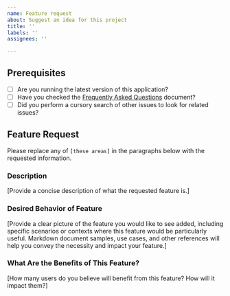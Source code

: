 ```yaml
---
name: Feature request
about: Suggest an idea for this project
title: ''
labels: ''
assignees: ''

---
```


## Prerequisites

* [ ] Are you running the latest version of this application?
* [ ] Have you checked the [Frequently Asked Questions](https://github.com/jackdewinter/pymarkdown/blob/main/docs/faq.md) document?
* [ ] Did you perform a cursory search of other issues to look for related issues?

## Feature Request

Please replace any of `[these areas]` in the paragraphs below with the requested information.

### Description

[Provide a concise description of what the requested feature is.]

### Desired Behavior of Feature

[Provide a clear picture of the feature you would like to see added, including specific scenarios or contexts where this feature would be particularly useful.  Markdown document samples, use cases, and other references will help you convey the necessity and impact your feature.]

### What Are the Benefits of This Feature?

[How many users do you believe will benefit from this feature?  How will it impact them?]
